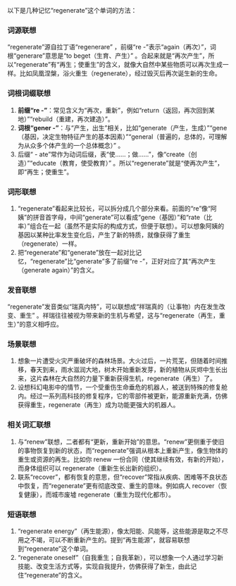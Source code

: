 以下是几种记忆“regenerate”这个单词的方法：

### 词源联想
“regenerate”源自拉丁语“regenerare” ，前缀“re -”表示“again（再次）”，词根“generare”意思是“to beget（生育、产生）” 。合起来就是“再次产生”，所以“regenerate”有“再生；使重生”的含义，就像大自然中某些物质可以再次生成一样。比如凤凰涅槃，浴火重生（regenerate），经过毁灭后再次诞生新的生命。

### 词根词缀联想
1. **前缀“re -”**：常见含义为“再次，重新”，例如“return（返回，再次回到某地）”“rebuild（重建，再次建造）”。
2. **词根“gener -”**：与“产生，出生”相关，比如“generate（产生，生成）”“gene（基因，决定生物特征产生的基本因素）”“general（普遍的，总体的，可理解为从众多个体产生的一个总体概念）” 。
3. 后缀“ - ate”常作为动词后缀，表“使……；做……”，像“create（创造）”“educate（教育，使受教育）” 。所以“regenerate”就是“使再次产生”，即“再生；使重生”。

### 词形联想
1. “regenerate”看起来比较长，可以拆分成几个部分来看。前面的“re”像“阿姨”的拼音首字母，中间“generate”可以看成“gene（基因）”和“rate（比率）”组合在一起（虽然不是实际的构成方式，但便于联想）。可以想象阿姨的基因以某种比率发生变化后，产生了新的特质，就像获得了重生（regenerate）一样。
2. 把“regenerate”和“generate”放在一起对比记忆，“regenerate”比“generate”多了前缀“re -”，正好对应了其“再次产生（generate again）”的含义。

### 发音联想
“regenerate”发音类似“瑞真内特”，可以联想成“祥瑞真的（让事物）内在发生改变、重生” 。祥瑞往往被视为带来新的生机与希望，这与“regenerate（再生，重生）”的意义相呼应。

### 场景联想
1. 想象一片遭受火灾严重破坏的森林场景。大火过后，一片荒芜，但随着时间推移，春天到来，雨水滋润大地，树木开始重新发芽，新的植物从灰烬中生长出来，这片森林在大自然的力量下重新获得生机，regenerate（再生）了。
2. 设想科幻电影中的情节，一个受重伤生命垂危的机器人，被送到特殊的修复舱内。经过一系列高科技的修复程序，它的零部件被更新，能源重新充满，仿佛获得重生，regenerate（再生）成为功能更强大的机器人。

### 相关词汇联想
1. 与“renew”联想，二者都有“更新，重新开始”的意思。“renew”更侧重于使旧的事物恢复到新的状态，而“regenerate”强调从根本上重新产生，像生物体的重生或资源的再生。比如你 renew 一份合同（使其继续有效，有新的开始），而身体组织可以 regenerate（重新生长出新的组织）。
2. 联系“recover”，都有恢复的意思，但“recover”常指从疾病、困难等不良状态中恢复，而“regenerate”更有彻底改变、重生的意味。例如病人 recover（恢复健康），而城市废墟 regenerate（重生为现代化都市）。

### 短语联想
1. “regenerate energy”（再生能源），像太阳能、风能等，这些能源是取之不尽用之不竭，可以不断重新产生的。提到“再生能源”，就容易联想到“regenerate”这个单词。
2. “regenerate oneself”（自我重生；自我革新），可以想象一个人通过学习新技能、改变生活方式等，实现自我提升，仿佛获得了新生，由此记住“regenerate”的含义。 